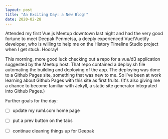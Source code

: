 ```yaml
---
layout: post
title: "An Exciting Day: a New Blog!"
date: 2020-02-28
---
```


Attended my first Vue.js Meetup downtown last night and had the very good
fortune to meet Deepak Penmetsa, a deeply experienced Vue/Vuetify developer,
who is willing to help me on the History Timeline Studio project when I get
stuck. Hooray!

This morning, more good luck checking out a repo for a vue/d3 application
suggested by the Meetup host.  That repo contained a deploy.sh file automating
the building and deploying of the app.  The deploying was done to a Github Pages
site, something that was new to me.  So I've been at work learning about Github
Pages with this site as first fruits. (It's also giving me a chance to become
familiar with Jekyll, a static site generator integrated into Github Pages.)

Further goals for the day:

- [ ] update my ruml.com home page

- [ ] put a prev button on the tabs

- [ ] continue cleaning things up for Deepak
